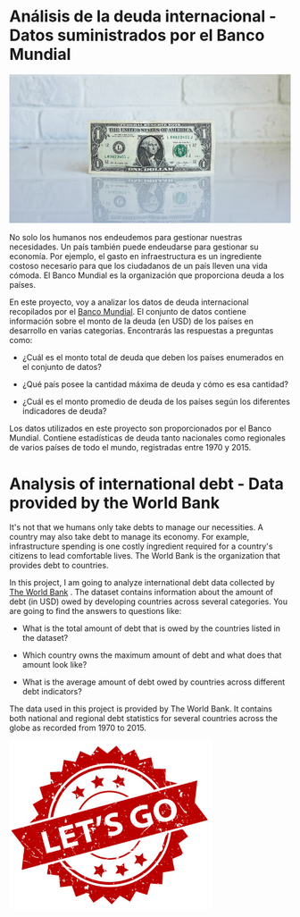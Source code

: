 # Análisis de la deuda internacional - Datos suministrados por el Banco Mundial

![](Image/dolar.png)

No solo los humanos nos endeudemos para gestionar nuestras necesidades. Un país también puede endeudarse para gestionar su economía. Por ejemplo, el gasto en infraestructura es un ingrediente costoso necesario para que los ciudadanos de un país lleven una vida cómoda. El Banco Mundial es la organización que proporciona deuda a los países.

En este proyecto, voy a analizar los datos de deuda internacional recopilados por el [Banco Mundial](https://www.worldbank.org/en/home). El conjunto de datos contiene información sobre el monto de la deuda (en USD) de los países en desarrollo en varias categorías. Encontrarás las respuestas a preguntas como:

* ¿Cuál es el monto total de deuda que deben los países enumerados en el conjunto de datos?

* ¿Qué país posee la cantidad máxima de deuda y cómo es esa cantidad?

* ¿Cuál es el monto promedio de deuda de los países según los diferentes indicadores de deuda?

Los datos utilizados en este proyecto son proporcionados por el Banco Mundial. Contiene estadísticas de deuda tanto nacionales como regionales de varios países de todo el mundo, registradas entre 1970 y 2015.



# Analysis of international debt - Data provided by the World Bank



It's not that we humans only take debts to manage our necessities. A country may also take debt to manage its economy. For example, infrastructure spending is one costly ingredient required for a country's citizens to lead comfortable lives. The World Bank is the organization that provides debt to countries.

In this project, I am going to analyze international debt data collected by [The World Bank](https://www.worldbank.org/en/home) . The dataset contains information about the amount of debt (in USD) owed by developing countries across several categories. You are going to find the answers to questions like:

- What is the total amount of debt that is owed by the countries listed in the dataset?

- Which country owns the maximum amount of debt and what does that amount look like?

- What is the average amount of debt owed by countries across different debt indicators?

The data used in this project is provided by The World Bank. It contains both national and regional debt statistics for several countries across the globe as recorded from 1970 to 2015.

![](Image/lets_go.png)
